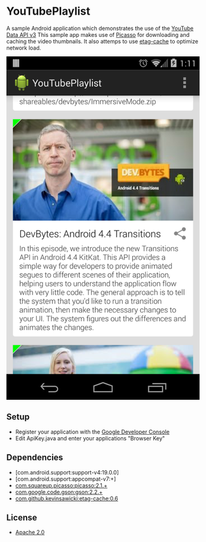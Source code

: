 YouTubePlaylist
===============

A sample Android application which demonstrates the use of the [YouTube Data API v3](https://developers.google.com/youtube/v3/)
This sample app makes use of [Picasso](https://github.com/square/picasso) for downloading and caching the video thumbnails.
It also attemps to use [etag-cache](https://github.com/kevinsawicki/etag-cache) to optimize network load.

![](screenshot.png)

## Setup
  
  * Register your application with the [Google Developer Console](https://developers.google.com/youtube/registering_an_application)
  * Edit ApiKey.java and enter your applications "Browser Key"
  
## Dependencies

  * [com.android.support:support-v4:19.0.0]
  * [com.android.support:appcompat-v7:+]
  * [com.squareup.picasso:picasso:2.1.+](https://github.com/square/picasso)
  * [com.google.code.gson:gson:2.2.+](https://code.google.com/p/google-gson)
  * [com.github.kevinsawicki:etag-cache:0.6](https://github.com/kevinsawicki/etag-cache)
  
## License

  * [Apache 2.0](http://www.apache.org/licenses/LICENSE-2.0.html)
  
